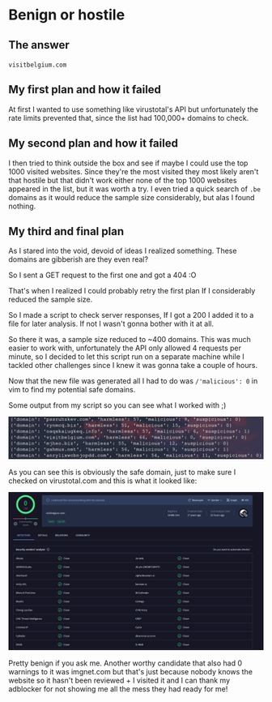 # Benign or hostile

## The answer

`visitbelgium.com`

## My first plan and how it failed

At first I wanted to use something like virustotal's API but unfortunately the rate limits prevented that, since the list had 100,000+ domains to check.

## My second plan and how it failed

I then tried to think outside the box and see if maybe I could use the top 1000 visited websites. Since they're the most visited they most likely aren't that hostile but that didn't work either none of the top 1000 websites appeared in the list, but it was worth a try. I even tried a quick search of `.be` domains as it would reduce the sample size considerably, but alas I found nothing.

## My third and final plan

As I stared into the void, devoid of ideas I realized something. These domains are gibberish are they even real?

So I sent a GET request to the first one and got a 404 :O

That's when I realized I could probably retry the first plan If I considerably reduced the sample size.

So I made a script to check server responses, If I got a 200 I added it to a file for later analysis. If not I wasn't gonna bother with it at all.

So there it was, a sample size reduced to ~400 domains. This was much easier to work with, unfortunately the API only allowed 4 requests per minute, so I decided to let this script run on a separate machine while I tackled other challenges since I knew it was gonna take a couple of hours.

Now that the new file was generated all I had to do was `/'malicious': 0` in vim to find my potential safe domains.

Some output from my script so you can see what I worked with ;)

![flag](./assets/20240622_23h39m46s_grim.png)

As you can see this is obviously the safe domain, just to make sure I checked on virustotal.com and this is what it looked like:

![virustotal](./assets/20240622_23h30m28s_grim.png)

Pretty benign if you ask me. Another worthy candidate that also had 0 warnings to it was imgnet.com but that's just because nobody knows the website so it hasn't been reviewed + I visited it and I can thank my adblocker for not showing me all the mess they had ready for me!
